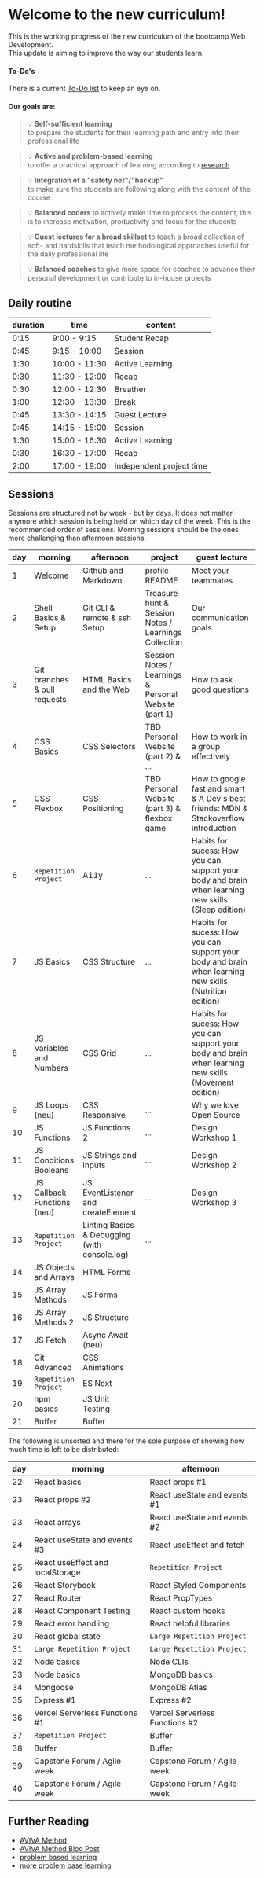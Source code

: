 # Welcome to the new curriculum!

This is the working progress of the new curriculum of the bootcamp Web Development. <br>
This update is aiming to improve the way our students learn. <br>

#### To-Do's

There is a current [To-Do list](https://github.com/neuefische/web-curriculum-new-format/issues/41) to keep an eye on.

#### Our goals are:

> 💡 **Self-sufficient learning** <br>
> to prepare the students for their learning path and entry into their professional life

> 💡 **Active and problem-based learning** <br>
> to offer a practical approach of learning according to [research](https://teaching.cornell.edu/teaching-resources/engaging-students/problem-based-learning)

> 💡 **Integration of a "safety net"/"backup"** <br>
> to make sure the students are following along with the content of the course

> 💡 **Balanced coders**
> to actively make time to process the content, this is to increase motivation, productivity and focus for the students

> 💡 **Guest lectures for a broad skillset**
> to teach a broad collection of soft- and hardskills that teach methodological approaches useful for the daily professional life

> 💡 **Balanced coaches**
> to give more space for coaches to advance their personal development or contribute to in-house projects

## Daily routine

| duration | time          | content                  |
| -------- | ------------- | ------------------------ |
| 0:15     | 9:00 - 9:15   | Student Recap            |
| 0:45     | 9:15 - 10:00  | Session                  |
| 1:30     | 10:00 - 11:30 | Active Learning          |
| 0:30     | 11:30 - 12:00 | Recap                    |
| 0:30     | 12:00 - 12:30 | Breather                 |
| 1:00     | 12:30 - 13:30 | Break                    |
| 0:45     | 13:30 - 14:15 | Guest Lecture            |
| 0:45     | 14:15 - 15:00 | Session                  |
| 1:30     | 15:00 - 16:30 | Active Learning          |
| 0:30     | 16:30 - 17:00 | Recap                    |
| 2:00     | 17:00 - 19:00 | Independent project time |

## Sessions

Sessions are structured not by week - but by days. It does not matter anymore which session is being held on which day of the week. This is the recommended order of sessions.
Morning sessions should be the ones more challenging than afternoon sessions.

| day | morning                      | afternoon                                     | project                                               | guest lecture                                                                                           |
| --- | ---------------------------- | --------------------------------------------- | ----------------------------------------------------- | ------------------------------------------------------------------------------------------------------- |
| 1   | Welcome                      | Github and Markdown                           | profile README                                        | Meet your teammates                                                                                     |
| 2   | Shell Basics & Setup         | Git CLI & remote & ssh Setup                  | Treasure hunt & Session Notes / Learnings Collection  | Our communication goals                                                                                 |
| 3   | Git branches & pull requests | HTML Basics and the Web                       | Session Notes / Learnings & Personal Website (part 1) | How to ask good questions                                                                               |
| 4   | CSS Basics                   | CSS Selectors                                 | TBD Personal Website (part 2) & ...                   | How to work in a group effectively                                                                      |
| 5   | CSS Flexbox                  | CSS Positioning                               | TBD Personal Website (part 3) & flexbox game.         | How to google fast and smart & A Dev's best friends: MDN & Stackoverflow introduction                   |
| 6   | `Repetition Project`         | A11y                                          | ...                                                   | Habits for sucess: How you can support your body and brain when learning new skills (Sleep edition)     |
| 7   | JS Basics                    | CSS Structure                                 | ...                                                   | Habits for sucess: How you can support your body and brain when learning new skills (Nutrition edition) |
| 8   | JS Variables and Numbers     | CSS Grid                                      | ...                                                   | Habits for sucess: How you can support your body and brain when learning new skills (Movement edition)  |
| 9   | JS Loops (neu)               | CSS Responsive                                | ...                                                   | Why we love Open Source                                                                                 |
| 10  | JS Functions                 | JS Functions 2                                | ...                                                   | Design Workshop 1                                                                                       |
| 11  | JS Conditions Booleans       | JS Strings and inputs                         | ...                                                   | Design Workshop 2                                                                                       |
| 12  | JS Callback Functions (neu)  | JS EventListener and createElement            | ...                                                   | Design Workshop 3                                                                                       |
| 13  | `Repetition Project`         | Linting Basics & Debugging (with console.log) | ...                                                   |
| 14  | JS Objects and Arrays        | HTML Forms                                    |                                                       |
| 15  | JS Array Methods             | JS Forms                                      |                                                       |
| 16  | JS Array Methods 2           | JS Structure                                  |                                                       |
| 17  | JS Fetch                     | Async Await (neu)                             |                                                       |
| 18  | Git Advanced                 | CSS Animations                                |                                                       |
| 19  | `Repetition Project`         | ES Next                                       |                                                       |
| 20  | npm basics                   | JS Unit Testing                               |                                                       |
| 21  | Buffer                       | Buffer                                        |                                                       |

The following is unsorted and there for the sole purpose of showing how much time is left to be distributed:

| day | morning                          | afternoon                      |
| --- | -------------------------------- | ------------------------------ |
| 22  | React basics                     | React props #1                 |
| 23  | React props #2                   | React useState and events #1   |
| 23  | React arrays                     | React useState and events #2   |
| 24  | React useState and events #3     | React useEffect and fetch      |
| 25  | React useEffect and localStorage | `Repetition Project`           |
| 26  | React Storybook                  | React Styled Components        |
| 27  | React Router                     | React PropTypes                |
| 28  | React Component Testing          | React custom hooks             |
| 29  | React error handling             | React helpful libraries        |
| 30  | React global state               | `Large Repetition Project`     |
| 31  | `Large Repetition Project`       | `Large Repetition Project`     |
| 32  | Node basics                      | Node CLIs                      |
| 33  | Node basics                      | MongoDB basics                 |
| 34  | Mongoose                         | MongoDB Atlas                  |
| 35  | Express #1                       | Express #2                     |
| 36  | Vercel Serverless Functions #1   | Vercel Serverless Functions #2 |
| 37  | `Repetition Project`             | Buffer                         |
| 38  | Buffer                           | Buffer                         |
| 39  | Capstone Forum / Agile week      | Capstone Forum / Agile week    |
| 40  | Capstone Forum / Agile week      | Capstone Forum / Agile week    |

## Further Reading

- [AVIVA Method](https://moodle.jku.at/jku/pluginfile.php/3829921/mod_resource/content/1/5S%C3%A4ulen%20der%20Unterrichtsvorbereitung.pdf)
- [AVIVA Method Blog Post](https://www.julia-training.com/blog/2017/10/30/optimal-lernen-mit-aviva)
- [problem based learning](https://citl.illinois.edu/citl-101/teaching-learning/resources/teaching-strategies/planning-a-class-session)
- [more problem base learning](https://teaching.cornell.edu/teaching-resources/engaging-students/problem-based-learning)
